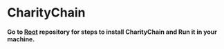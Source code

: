 #  CharityChain 

**Go to [Root](https://github.com/Abhijeet1710/CharityChain "Root") repository for steps  to install CharityChain and Run it in your machine.**

